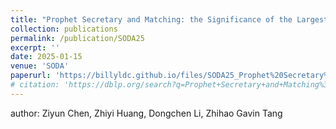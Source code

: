 ```yaml
---
title: "Prophet Secretary and Matching: the Significance of the Largest Item"
collection: publications
permalink: /publication/SODA25
excerpt: ''
date: 2025-01-15
venue: 'SODA'
paperurl: 'https://billyldc.github.io/files/SODA25_Prophet%20Secretary%20and%20Matching,%20the%20Significance%20of%20the%20Largest%20Item,%20Ziyun%20Chen,%20Zhiyi%20Huang,%20Dongchen%20Li,%20Zhihao%20Gavin%20Tang.pdf'
# citation: 'https://dblp.org/search?q=Prophet+Secretary+and+Matching%3A+the+Significance+of+the+Largest+Item'
---
```


author: Ziyun Chen,  Zhiyi Huang, Dongchen Li, Zhihao Gavin Tang